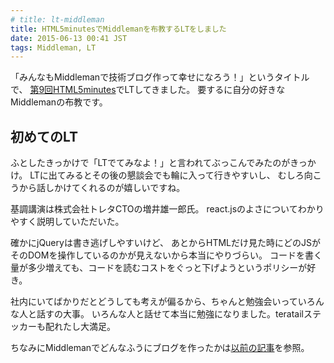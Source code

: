 ```yaml
---
# title: lt-middleman
title: HTML5minutesでMiddlemanを布教するLTをしました
date: 2015-06-13 00:41 JST
tags: Middleman, LT
---
```


「みんなもMiddlemanで技術ブログ作って幸せになろう！」というタイトルで、
<a href="https://atnd.org/events/66189" target="_blank"> 第9回HTML5minutes</a>でLTしてきました。
要するに自分の好きなMiddlemanの布教です。

<script async class="speakerdeck-embed" data-id="18a1f3f17c3d49b794330544c6f3dc95" data-ratio="1.33333333333333" src="//speakerdeck.com/assets/embed.js"></script>

## 初めてのLT

ふとしたきっかけで「LTでてみなよ！」と言われてぶっこんでみたのがきっかけ。
LTに出てみるとその後の懇談会でも輪に入って行きやすいし、
むしろ向こうから話しかけてくれるのが嬉しいですね。

基調講演は株式会社トレタCTOの増井雄一郎氏。
react.jsのよさについてわかりやすく説明していただいた。

確かにjQueryは書き逃げしやすいけど、
あとからHTMLだけ見た時にどのJSがそのDOMを操作しているのかが見えないから本当にやりづらい。
コードを書く量が多少増えても、コードを読むコストをぐっと下げようというポリシーが好き。

社内にいてばかりだとどうしても考えが偏るから、ちゃんと勉強会いっていろんな人と話すの大事。
いろんな人と話せて本当に勉強になりました。teratailステッカーも配れたし大満足。

ちなみにMiddlemanでどんなふうにブログを作ったかは[以前の記事](/entry/blog-with-middleman/)を参照。
